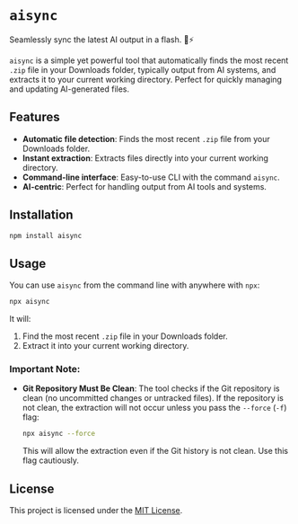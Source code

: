 
# `aisync`

Seamlessly sync the latest AI output in a flash. 🧠⚡

`aisync` is a simple yet powerful tool that automatically finds the most recent `.zip` file in your Downloads folder, typically output from AI systems, and extracts it to your current working directory. Perfect for quickly managing and updating AI-generated files.

## Features

- **Automatic file detection**: Finds the most recent `.zip` file from your Downloads folder.
- **Instant extraction**: Extracts files directly into your current working directory.
- **Command-line interface**: Easy-to-use CLI with the command `aisync`.
- **AI-centric**: Perfect for handling output from AI tools and systems.

## Installation

```bash
npm install aisync
```

## Usage

You can use `aisync` from the command line with anywhere with `npx`:

```bash
npx aisync
```

It will:
1. Find the most recent `.zip` file in your Downloads folder.
2. Extract it into your current working directory.

### Important Note:
- **Git Repository Must Be Clean**: 
  The tool checks if the Git repository is clean (no uncommitted changes or untracked files). If the repository is not clean, the extraction will not occur unless you pass the `--force` (`-f`) flag:

   ```bash
   npx aisync --force
   ```

   This will allow the extraction even if the Git history is not clean. Use this flag cautiously.

## License

This project is licensed under the [MIT License](LICENSE).
